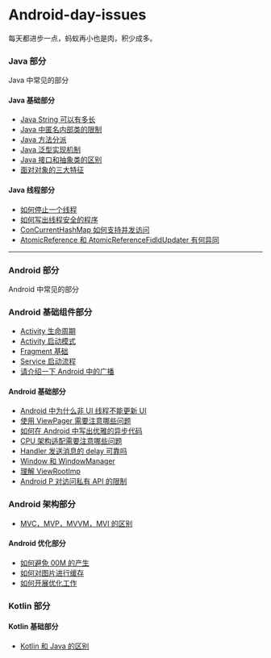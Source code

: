 # Android-day-issues
每天都进步一点，蚂蚁再小也是肉，积少成多。



### Java 部分

Java 中常见的部分

#### Java 基础部分

- [Java String 可以有多长](https://github.com/LvKang-insist/Android-day-issues/issues/1)
- [Java 中匿名内部类的限制](https://github.com/LvKang-insist/Android-day-issues/issues/2)
- [Java 方法分派](https://github.com/LvKang-insist/Android-day-issues/issues/3)
- [Java 泛型实现机制](https://github.com/LvKang-insist/Android-day-issues/issues/4)
- [Java 接口和抽象类的区别](https://github.com/LvKang-insist/Android-day-issues/issues/14)
- [面对对象的三大特征](https://github.com/LvKang-insist/Android-day-issues/issues/28)

#### Java 线程部分
- [如何停止一个线程](https://github.com/LvKang-insist/Android-day-issues/issues/6)
- [如何写出线程安全的程序](https://github.com/LvKang-insist/Android-day-issues/issues/7)
- [ConCurrentHashMap 如何支持并发访问](https://github.com/LvKang-insist/Android-day-issues/issues/8)
- [AtomicReference 和 AtomicReferenceFidldUpdater 有何异同](https://github.com/LvKang-insist/Android-day-issues/issues/9)

---

### Android 部分

Android 中常见的部分

### Android 基础组件部分
- [Activity 生命周期](https://github.com/LvKang-insist/Android-day-issues/issues/23)
- [Activity 启动模式](https://github.com/LvKang-insist/Android-day-issues/issues/24)
- [Fragment 基础](https://github.com/LvKang-insist/Android-day-issues/issues/25)
- [Service 启动流程](https://github.com/LvKang-insist/Android-day-issues/issues/26)
- [请介绍一下 Android 中的广播](https://github.com/LvKang-insist/Android-day-issues/issues/27)

#### Android 基础部分
- [Android 中为什么非 UI 线程不能更新 UI ](https://github.com/LvKang-insist/Android-day-issues/issues/12)
- [使用 ViewPager 需要注意哪些问题](https://github.com/LvKang-insist/Android-day-issues/issues/5)
- [如何在 Android 中写出优雅的异步代码](https://github.com/LvKang-insist/Android-day-issues/issues/10)
- [CPU 架构适配需要注意哪些问题](https://github.com/LvKang-insist/Android-day-issues/issues/11)
- [Handler 发送消息的 delay 可靠吗](https://github.com/LvKang-insist/Android-day-issues/issues/13)
- [Window 和 WindowManager](https://github.com/LvKang-insist/Android-day-issues/issues/15)
- [理解 ViewRootImp](https://github.com/LvKang-insist/Android-day-issues/issues/16)
- [Android P 对访问私有 API 的限制 ](https://github.com/LvKang-insist/Android-day-issues/issues/20)

### Android 架构部分
- [MVC，MVP，MVVM，MVI 的区别](https://github.com/LvKang-insist/Android-day-issues/issues/30)

#### Android 优化部分
- [如何避免 00M 的产生](https://github.com/LvKang-insist/Android-day-issues/issues/17)
- [如何对图片进行缓存](https://github.com/LvKang-insist/Android-day-issues/issues/18)
- [如何开展优化工作](https://github.com/LvKang-insist/Android-day-issues/issues/22)



### Kotlin 部分


#### Kotlin 基础部分
- [Kotlin 和 Java 的区别](https://github.com/LvKang-insist/Android-day-issues/issues/29)
